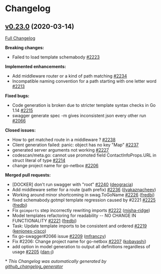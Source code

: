 # Changelog

## [v0.23.0](https://github.com/babbage88/go-swagger/tree/v0.23.0) (2020-03-14)

[Full Changelog](https://github.com/babbage88/go-swagger/compare/v0.22.0...v0.23.0)

**Breaking changes:**

- Failed to load template schemabody [\#2223](https://github.com/babbage88/go-swagger/issues/2223)

**Implemented enhancements:**

- Add middleware router or a kind of path matching [\#2234](https://github.com/babbage88/go-swagger/issues/2234)
- Incompatible naming convention for a path starting with one letter word [\#2213](https://github.com/babbage88/go-swagger/issues/2213)

**Fixed bugs:**

- Code generation is broken due to stricter template syntax checks in Go 1.14 [\#2215](https://github.com/babbage88/go-swagger/issues/2215)
- swagger generate spec -m gives inconsistent json every other run [\#2066](https://github.com/babbage88/go-swagger/issues/2066)

**Closed issues:**

- How to get matched route in a middleware ? [\#2238](https://github.com/babbage88/go-swagger/issues/2238)
- Client generation failed: panic: object has no key "Map" [\#2237](https://github.com/babbage88/go-swagger/issues/2237)
- generated server arguments not working [\#2227](https://github.com/babbage88/go-swagger/issues/2227)
- codescan/meta.go: cannot use promoted field ContactInfoProps.URL in struct literal of type [\#2214](https://github.com/babbage88/go-swagger/issues/2214)
- change project name for go-netbox [\#2206](https://github.com/babbage88/go-swagger/issues/2206)

**Merged pull requests:**

- \[DOCKER\] don't run swagger with "root" [\#2240](https://github.com/babbage88/go-swagger/pull/2240) ([deogracia](https://github.com/deogracia))
- Add middleware setter for a route \(path prefix\) [\#2236](https://github.com/babbage88/go-swagger/pull/2236) ([ilyakaznacheev](https://github.com/ilyakaznacheev))
- Working around minor shortcoming in swag.ToGoName [\#2226](https://github.com/babbage88/go-swagger/pull/2226) ([fredbi](https://github.com/fredbi))
- fixed schemabody.gotmpl template regression caused by \#2221 [\#2225](https://github.com/babbage88/go-swagger/pull/2225) ([fredbi](https://github.com/fredbi))
- Fix `goimports` step incorrectly rewriting imports [\#2222](https://github.com/babbage88/go-swagger/pull/2222) ([misha-ridge](https://github.com/misha-ridge))
- Model templates refactoring for readability -- NO CHANGE IN FUNCTIONALITY [\#2221](https://github.com/babbage88/go-swagger/pull/2221) ([fredbi](https://github.com/fredbi))
- Task: Update template imports to be consistent and ordered [\#2219](https://github.com/babbage88/go-swagger/pull/2219) ([kenjones-cisco](https://github.com/kenjones-cisco))
- fix go-swagger\#2066 issue [\#2209](https://github.com/babbage88/go-swagger/pull/2209) ([mfranczy](https://github.com/mfranczy))
- Fix \#2206: Change project name for go-netbox [\#2207](https://github.com/babbage88/go-swagger/pull/2207) ([kobayashi](https://github.com/kobayashi))
- add option in model generation to output all definitions regardless of usage [\#2205](https://github.com/babbage88/go-swagger/pull/2205) ([dan-j](https://github.com/dan-j))



\* *This Changelog was automatically generated by [github_changelog_generator](https://github.com/github-changelog-generator/github-changelog-generator)*
